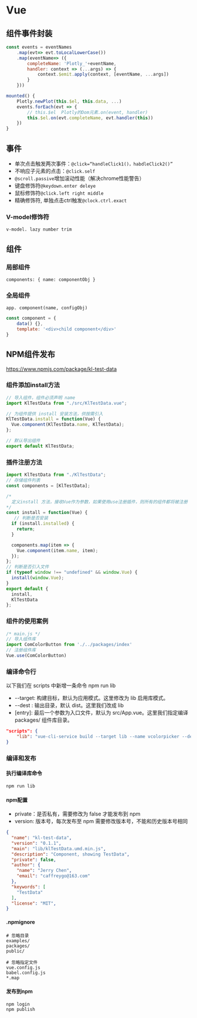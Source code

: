 # Vue

## 组件事件封装

```js
const events = eventNames
	.map(evt=> evt.toLocalLowerCase())
	.map(eventName=> ({
        completeName: 'Plotly_'+eventName,
        handler: context => (...args) => {
            context.$emit.apply(context, [eventName, ...args])
        }
    }))
```

```js
mounted() {
    Plotly.newPlot(this.$el, this.data, ...)
	events.forEach(evt => {
        // this.$el  Plotly的Dom元素.on(event, handler)
        this.$el.on(evt.completeName, evt.handler(this))
    })
}
```



## 事件

- 单次点击触发两次事件：`@click=“handleClick1()，habdleClick2()”`
- 不响应子元素的点击：`@click.self`
- `@scroll.passive`增加滚动性能（解决chrome性能警告）
- 键盘修饰符`@keydown.enter deleye`
- 鼠标修饰符`@click.left right middle`
- 精确修饰符, 单独点击ctrl触发`@clock.ctrl.exact`

### V-model修饰符

`v-model. lazy number trim` 

## 组件

### 局部组件

 `components: { name: componentObj }`

### 全局组件

`app. component(name, configObj) `

```js
const component = {
	data() {},
    template: '<div>child component</div>'
}
```

## NPM组件发布

https://www.npmjs.com/package/kl-test-data

### 组件添加install方法

```js
// 导入组件，组件必须声明 name
import KlTestData from "./src/KlTestData.vue";

// 为组件提供 install 安装方法，供按需引入
KlTestData.install = function(Vue) {
  Vue.component(KlTestData.name, KlTestData);
};

// 默认导出组件
export default KlTestData;
```

### 插件注册方法

```js
import KlTestData from "./KlTestData";
// 存储组件列表
const components = [KlTestData];

/* 
  定义install 方法，接收Vue作为参数，如果使用use注册插件，则所有的组件都将被注册
*/
const install = function(Vue) {
   // 判断是否安装
  if (install.installed) {
    return;
  }

  components.map(item => {
    Vue.component(item.name, item);
  });
};
// 判断是否引入文件
if (typeof window !== "undefined" && window.Vue) {
  install(window.Vue);
}
export default {
  install,
  KlTestData
};
```

### 组件的使用案例

```js
/* main.js */
// 导入组件库
import ComColorButton from './../packages/index'
// 注册组件库
Vue.use(ComColorButton)
```

### 编译命令行

以下我们在 scripts 中新增一条命令 npm run lib

- --target: 构建目标，默认为应用模式。这里修改为 lib 启用库模式。
- --dest : 输出目录，默认 dist。这里我们改成 lib
- [entry]: 最后一个参数为入口文件，默认为 src/App.vue。这里我们指定编译 packages/ 组件库目录。

```json
"scripts": {
    "lib": "vue-cli-service build --target lib --name vcolorpicker --dest lib packages/index.js"
}
```

### 编译和发布

#### 执行编译库命令

```shell
npm run lib
```

#### npm配置

- private：是否私有，需要修改为 false 才能发布到 npm
- version: 版本号，每次发布至 npm 需要修改版本号，不能和历史版本号相同

```json
{
  "name": "kl-test-data",
  "version": "0.1.1",
  "main": "lib/klTestData.umd.min.js",
  "description": "Component, showing TestData",
  "private": false,
  "author": {
    "name": "Jerry Chen",
    "email": "caffreygo@163.com"
  },
  "keywords": [
    "TestData"
  ],
  "license": "MIT",
}
```

####  .npmignore

```
# 忽略目录
examples/
packages/
public/

# 忽略指定文件
vue.config.js
babel.config.js
*.map
```

#### 发布到npm

```shell
npm login
npm publish
```

